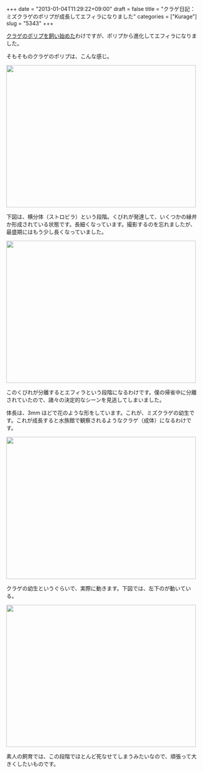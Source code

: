 +++
date = "2013-01-04T11:29:22+09:00"
draft = false
title = "クラゲ日記：ミズクラゲのポリプが成長してエフィラになりました"
categories = ["Kurage"]
slug = "5343"
+++

<a href="http://rakuishi.com/kurage/5276/" target="_blank">クラゲのポリプを飼い始めた</a>わけですが、ポリプから進化してエフィラになりました。

そもそものクラゲのポリプは、こんな感じ。

<img class="align-center" src="/images/2012/12/5343_1.jpg" border="0" width="500" height="375" />

下図は、横分体（ストロビラ）という段階。くびれが発達して、いくつかの縁弁か形成されている状態です。長細くなっています。撮影するのを忘れましたが、最盛期にはもう少し長くなっていました。

<img class="align-center" src="/images/2013/01/5343_2.jpg" border="0" width="500" height="375" />

このくびれが分離するとエフィラという段階になるわけです。僕の帰省中に分離されていたので、諸々の決定的なシーンを見逃してしまいました。

体長は、3mm ほどで花のような形をしています。これが、ミズクラゲの幼生です。これが成長すると水族館で観察されるようなクラゲ（成体）になるわけです。

<img class="align-center" src="/images/2013/01/5343_3.jpg" border="0" width="500" height="375" />

クラゲの幼生というぐらいで、実際に動きます。下図では、左下のが動いている。

<img class="align-center" src="/images/2013/01/5343_4.jpg" border="0" width="500" height="375" />

素人の飼育では、この段階でほとんど死なせてしまうみたいなので、頑張って大きくしたいものです。
